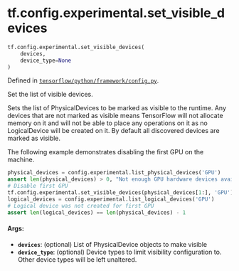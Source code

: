 <div itemscope itemtype="http://developers.google.com/ReferenceObject">
<meta itemprop="name" content="tf.config.experimental.set_visible_devices" />
<meta itemprop="path" content="Stable" />
</div>

# tf.config.experimental.set_visible_devices

``` python
tf.config.experimental.set_visible_devices(
    devices,
    device_type=None
)
```



Defined in [`tensorflow/python/framework/config.py`](/code/stable/tensorflow/python/framework/config.py).

Set the list of visible devices.

Sets the list of PhysicalDevices to be marked as visible to the runtime. Any
devices that are not marked as visible means TensorFlow will not allocate
memory on it and will not be able to place any operations on it as no
LogicalDevice will be created on it. By default all discovered devices are
marked as visible.

The following example demonstrates disabling the first GPU on the machine.

```python
physical_devices = config.experimental.list_physical_devices('GPU')
assert len(physical_devices) > 0, "Not enough GPU hardware devices available"
# Disable first GPU
tf.config.experimental.set_visible_devices(physical_devices[1:], 'GPU')
logical_devices = config.experimental.list_logical_devices('GPU')
# Logical device was not created for first GPU
assert len(logical_devices) == len(physical_devices) - 1
```

#### Args:

* <b>`devices`</b>: (optional) List of PhysicalDevice objects to make visible
* <b>`device_type`</b>: (optional) Device types to limit visibility configuration to.
    Other device types will be left unaltered.